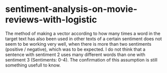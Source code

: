 # sentiment-analysis-on-movie-reviews-with-logistic

The method of making a vector according to how many times a word in the target text has also been used in other  texts of a certain sentiment does not seem to be working very well, when there is more than two sentiments (positive / negative), which was to be expected. I do not think that a sentence with sentiment 2 uses many different words than one with sentiment 3 (Sentiments:  0-4). The confirmation of this assumption is still something usefull to know.  
